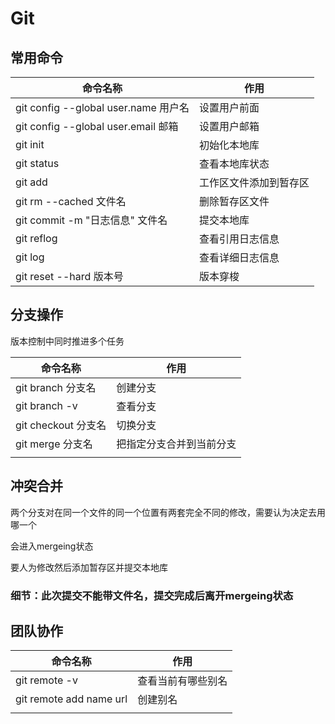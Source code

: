 # Git

## 常用命令

| 命令名称                             | 作用                   |
| ------------------------------------ | ---------------------- |
| git config --global user.name 用户名 | 设置用户前面           |
| git config --global user.email 邮箱  | 设置用户邮箱           |
| git init                             | 初始化本地库           |
| git status                           | 查看本地库状态         |
| git add                              | 工作区文件添加到暂存区 |
| git rm --cached 文件名               | 删除暂存区文件         |
| git commit -m "日志信息"  文件名     | 提交本地库             |
| git reflog                           | 查看引用日志信息       |
| git log                              | 查看详细日志信息       |
| git reset --hard 版本号              | 版本穿梭               |

## 分支操作

版本控制中同时推进多个任务

| 命令名称            | 作用                     |
| ------------------- | ------------------------ |
| git branch 分支名   | 创建分支                 |
| git branch -v       | 查看分支                 |
| git checkout 分支名 | 切换分支                 |
| git merge 分支名    | 把指定分支合并到当前分支 |
|                     |                          |

## 冲突合并

两个分支对在同一个文件的同一个位置有两套完全不同的修改，需要认为决定去用哪一个

会进入mergeing状态

要人为修改然后添加暂存区并提交本地库

### 细节：此次提交不能带文件名，提交完成后离开mergeing状态

## 团队协作

| 命令名称                | 作用               |
| ----------------------- | ------------------ |
| git remote -v           | 查看当前有哪些别名 |
| git remote add name url | 创建别名           |
|                         |                    |

